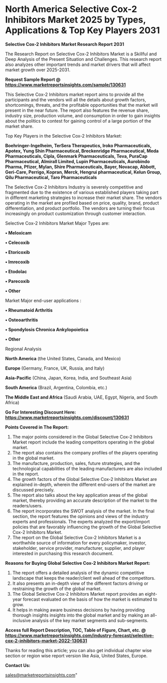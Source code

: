 # North America Selective Cox-2 Inhibitors Market 2025 by Types, Applications & Top Key Players 2031

<strong>Selective Cox-2 Inhibitors Market Research Report 2031</strong>

The Research Report on Selective Cox-2 Inhibitors Market is a Skillful and Deep Analysis of the Present Situation and Challenges. This research report also analyzes other important trends and market drivers that will affect market growth over 2025-2031.

<strong>Request Sample Report @ <a href=https://www.marketreportsinsights.com/sample/130631>https://www.marketreportsinsights.com/sample/130631</a></strong>

This Selective Cox-2 Inhibitors market report aims to provide all the participants and the vendors will all the details about growth factors, shortcomings, threats, and the profitable opportunities that the market will present in the near future. The report also features the revenue share, industry size, production volume, and consumption in order to gain insights about the politics to contest for gaining control of a large portion of the market share.

Top Key Players in the Selective Cox-2 Inhibitors Market:

<strong>Boehringer-Ingelheim, TerSera Therapeutics, Iroko Pharmaceuticals, Apotex, Yung Shin Pharmaceutical, Breckenridge Pharmaceutical, Meda Pharmaceuticals, Cipla, Glenmark Pharmaceuticals, Teva, PuraCap Pharmaceutical, Almirall Limited, Lupin Pharmaceuticals, Aurobindo Pharma, Pfizer, Mylan, Shire Pharmaceuticals, Bayer, Novacap, Abbott, Geri-Care, Perrigo, Kopran, Merck, Hengrui pharmaceutical, Kelun Group, Qilu Pharmaceutical, Taro Pharmaceuticals</strong>

The Selective Cox-2 Inhibitors Industry is severely competitive and fragmented due to the existence of various established players taking part in different marketing strategies to increase their market share. The vendors operating in the market are profiled based on price, quality, brand, product differentiation, and product portfolio. The vendors are turning their focus increasingly on product customization through customer interaction.

Selective Cox-2 Inhibitors Market Major Types are:

<strong>• Meloxicam

• Celecoxib

• Etoricoxib

• Imrecoxib

• Etodolac

• Parecoxib

• Other</strong>

Market Major end-user applications :

<strong>• Rheumatoid Arthritis

• Osteoarthritis

• Spondylosis Chronica Ankylopoietica

• Other</strong>

Regional Analysis

</u><strong><b>North America</b></strong> (the United States, Canada, and Mexico)

<strong><b>Europe </b></strong>(Germany, France, UK, Russia, and Italy)

<strong><b>Asia-Pacific</b></strong> (China, Japan, Korea, India, and Southeast Asia)

<strong><b>South America</b></strong> (Brazil, Argentina, Colombia, etc.)

<strong><b>The Middle East and Africa</b></strong> (Saudi Arabia, UAE, Egypt, Nigeria, and South Africa)

<strong>Go For Interesting Discount Here: <a href=https://www.marketreportsinsights.com/discount/130631>https://www.marketreportsinsights.com/discount/130631</a></strong>

<strong>Points Covered in The Report:</strong>
<ol>
  <li>The major points considered in the Global Selective Cox-2 Inhibitors Market report include the leading competitors operating in the global market.</li>
  <li>The report also contains the company profiles of the players operating in the global market.</li>
  <li>The manufacture, production, sales, future strategies, and the technological capabilities of the leading manufacturers are also included in the report.</li>
  <li>The growth factors of the Global Selective Cox-2 Inhibitors Market are explained in-depth, wherein the different end-users of the market are discussed precisely.</li>
  <li>The report also talks about the key application areas of the global market, thereby providing an accurate description of the market to the readers/users.</li>
  <li>The report incorporates the SWOT analysis of the market. In the final section, the report features the opinions and views of the industry experts and professionals. The experts analyzed the export/import policies that are favorably influencing the growth of the Global Selective Cox-2 Inhibitors Market.</li>
  <li>The report on the Global Selective Cox-2 Inhibitors Market is a worthwhile source of information for every policymaker, investor, stakeholder, service provider, manufacturer, supplier, and player interested in purchasing this research document.</li>
</ol>
<strong>Reasons for Buying Global Selective Cox-2 Inhibitors Market Report:</strong>

<ol>
  <li>The report offers a detailed analysis of the dynamic competitive landscape that keeps the reader/client well ahead of the competitors.</li>
  <li>It also presents an in-depth view of the different factors driving or restraining the growth of the global market.</li>
  <li>The Global Selective Cox-2 Inhibitors Market report provides an eight-year forecast evaluated on the basis of how the market is estimated to grow.</li>
  <li>It helps in making aware business decisions by having providing thorough insights insights into the global market and by making an all-inclusive analysis of the key market segments and sub-segments.</li>
</ol>
<strong>Access full Report Description, TOC, Table of Figure, Chart, etc. @ <a href=https://www.marketreportsinsights.com/industry-forecast/selective-cox-2-inhibitors-market-2022-130631>https://www.marketreportsinsights.com/industry-forecast/selective-cox-2-inhibitors-market-2022-130631</a></strong>


Thanks for reading this article; you can also get individual chapter wise section or region wise report version like Asia, United States, Europe.

<strong>Contact Us:</strong>

sales@marketreportsinsights.com"
